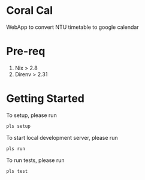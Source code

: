 # Coral Cal

WebApp to convert NTU timetable to google calendar

# Pre-req
1. Nix > 2.8
2. Direnv > 2.31

# Getting Started
To setup, please run
```bash
pls setup
```

To start local development server, please run
```bash
pls run
```

To run tests, please run
```bash
pls test
```
